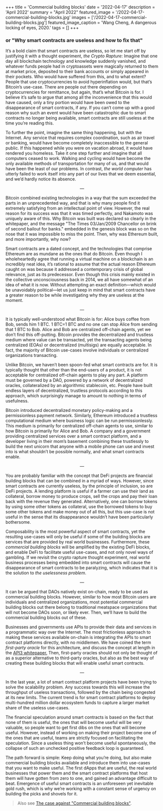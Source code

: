 +++
title = 'Commercial building blocks'
date = '2022-04-17'
description = 'April 2022'
summary = "April 2022"
featured_image = '/2022-04-17-commercial-building-blocks.jpg'
images = ['/2022-04-17-commercial-building-blocks.jpg']
featured_image_caption = 'Wang Cheng, A dangerous locking of eyes, 2020.'
tags = []
+++

### or "Why smart contracts are useless and how to fix that"

It’s a bold claim that smart contracts are useless, so let me start off by justifying it with a thought experiment, _the Crypto Rapture_:
Imagine that one day all blockchain technology and knowledge suddenly vanished, and whatever funds people had in cryptoassets were magically returned to them at market price, deposited to their bank accounts or simply appeared in their pockets.
Who would have suffered from this, and to what extent? People that use cryptocurrencies to avoid hyperinflation would, but that’s Bitcoin’s use-case.
There are people out there depending on cryptocurrencies for remittance, but again, that’s what Bitcoin is for.
I believe it’s safe to argue that among all the inconvenience that this would have caused, only a tiny portion would have been owed to the disappearance of smart contracts, if any.
If you can’t come up with a good reason why such an event would have been catastrophic due to smart contracts no longer being available, smart contracts are still useless at the time you’re reading this.

To further the point, imagine the same thing happening, but with the Internet.
Any service that requires complex coordination, such as air travel or banking, would have become completely inaccessible to the general public.
If this happened while you were on vacation abroad, it would have rendered you homeless.
Take it one step further and imagine that all computers ceased to work.
Walking and cycling would have become the only available methods of transportation for many of us, and that would have been the least of our problems.
In contrast, _the world computer_ has utterly failed to work itself into any part of our lives that we deem essential, and we’d hardly notice its absence.

<div style="text-align: center"> — </div>

Bitcoin combined existing technologies in a way that the sum exceeded the parts in an unprecedented way, and that is why many people find it extremely satisfying from an intellectual point of view.
However, the real reason for its success was that it was timed perfectly, and Nakamoto was uniquely aware of this.
Why Bitcoin was built was declared so clearly in the whitepaper, and the message "The Times 03/Jan/2009 Chancellor on brink of second bailout for banks." embedded in the genesis block was so on the nose that it was impossible to miss the point.
Then, why was Ethereum built, and more importantly, why now?

Smart contracts are a dated concept, and the technologies that comprise Ethereum are as mundane as the ones that do Bitcoin.
Even though I wholeheartedly agree that running a virtual machine on a blockchain is an incredibly neat idea, it’s rational to assume that the actual reason Ethereum caught on was because it addressed a contemporary crisis of global relevance, just as its predecessor.
Even though this crisis mainly existed in the collective unconsciousness back in 2014, we all have somewhat of an idea of what it is now.
Without attempting an exact definition—which would be unavoidably political—let us just keep in mind that smart contracts have a greater reason to be while investigating why they are useless at the moment.

<div style="text-align: center"> — </div>

It is typically well-understood what Bitcoin is for: Alice buys coffee from Bob, sends him 1 BTC.
1 BTC=1 BTC and no one can stop Alice from sending that 1 BTC to Bob.
Alice and Bob are centralized off-chain agents, yet we don’t find this off-putting.
Bitcoin provides the decentralized and trustless medium where value can be transacted, yet the transacting agents being centralized (EOAs) or decentralized (multisigs) are equally acceptable.
In fact, the majority of Bitcoin use-cases involve individuals or centralized organizations transacting.

Unlike Bitcoin, we haven’t been spoon-fed what smart contracts are for.
It is typically thought that other than the end-users of a product, it is not acceptable for centralized off-chain agents to play any part.
A platform must be governed by a DAO, powered by a network of decentralized oracles, collateralized by an algorithmic stablecoin, etc.
People have built endless layers of decentralized, trustless protocols according to this approach, which surprisingly manage to amount to nothing in terms of usefulness.

Bitcoin introduced decentralized monetary policy-making and a permissionless payment network.
Similarly, Ethereum introduced a trustless computational medium where business logic can be run permissionlessly.
This medium is primarily for centralized off-chain agents to use, similar to how Bitcoin is primarily for Alice and Bob.
A company and a government providing centralized services over a smart contract platform, and a developer living in their mom’s basement combining these trustlessly to build the next unicorn that anyone with a mobile phone can use and invest into is what shouldn’t be possible normally, and what smart contracts enable.

<div style="text-align: center"> — </div>

You are probably familiar with the concept that DeFi projects are financial building blocks that can be combined in a myriad of ways.
However, since smart contracts are currently useless, by the principle of inclusion, so are DeFi projects.
A lending platform is useful if a farmer can use their land as collateral, borrow money to produce crops, sell the crops and pay their loan back with the revenue they generated.
Alternatively, one can borrow tokens by using some other tokens as collateral, use the borrowed tokens to buy some other tokens and make money out of all this, but this use-case is not useful in the sense that its disappearance wouldn’t have been particularly bothersome.

Composability is the most powerful aspect of smart contracts, yet the resulting use-cases will only be useful if some of the building blocks are services that are provided by real world businesses.
Furthermore, these _commercial building blocks_ will be amplified by the existing DeFi blocks, and enable DeFi to facilitate useful use-cases, and not only novel ways of gambling.
If we revisit the crypto rapture thought experiment, real world business processes being embedded into smart contracts will cause the disappearance of smart contracts to be paralyzing, which indicates that it is the solution to _the uselessness problem_.

<div style="text-align: center"> — </div>

It can be argued that DAOs natively exist on-chain, ready to be used as commercial building blocks.
However, similar to how most Bitcoin users are individuals and centralized organizations, most potential commercial building blocks out there belong to traditional meatspace organizations that will not become DAOs soon, or likely ever.
Then, we’ll have to build the commercial building blocks out of these.

Businesses and governments use APIs to provide their data and services in a programmatic way over the Internet.
The most frictionless approach to making these services available on-chain is integrating the APIs to smart contract platforms directly, with no middlemen.
We have coined the term _first-party oracle_ for this architecture, and discuss the concept at length in the [API3 whitepaper.](https://raw.githubusercontent.com/api3dao/api3-whitepaper/master/api3-whitepaper.pdf)
Then, first-party oracles should not only be thought of as a superior alternative to third-party oracles, but also as the best way of creating these building blocks that will enable useful smart contracts.

<div style="text-align: center"> — </div>

In the last year, a lot of smart contract platform projects have been trying to solve the scalability problem.
Any success towards this will increase the throughput of useless transactions, followed by the chain being congested at its new limits.
The current trend is for smart contract platforms to deploy multi-hundred million dollar ecosystem funds to capture a larger market share of the useless use-cases.

The financial speculation around smart contracts is based on the fact that none of them is useful, the ones that will become useful will be very valuable, so people want to get first dibs on the ones that will become useful.
However, instead of working on making their project become one of the ones that are useful, teams are strictly focused on facilitating the speculation.
Since a useless thing won’t become useful spontaneously, the collapse of such an unchecked positive feedback loop is guaranteed.

The path forward is simple: Keep doing what you’re doing, but also make commercial building blocks available and introduce them into use-cases that you want to make useful.
The first dApps that are useful, the real world businesses that power them and the smart contract platforms that host them will have gotten from zero to one, and gained an advantage difficult to beat.
Emergence of useful smart contracts is an unforeseen yet inevitable gold rush, which is why we’re working with a constant sense of urgency on building the picks and shovels for it.

> Also see [The case against "Commercial building blocks"](https://blog.benligiray.com/post/2025-01-02-the-case-against-commercial-building-blocks/).
